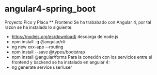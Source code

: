# angular4-spring_boot
Proyecto Pico y Placa
** Frontend
Se ha trababado con Angular 4, por tal razon se ha instalado lo siguiente:
- https://nodejs.org/es/download/ descarga de node.js
- npm install -g @angular/cli
- ng new xxx-app --routing
- npm install --save @types/bootstrap
- npm install @angular/forms
Para la conexión con los servicios entre el frontend y backend se ha instalado en angular 4:
- ng generate service user/user


